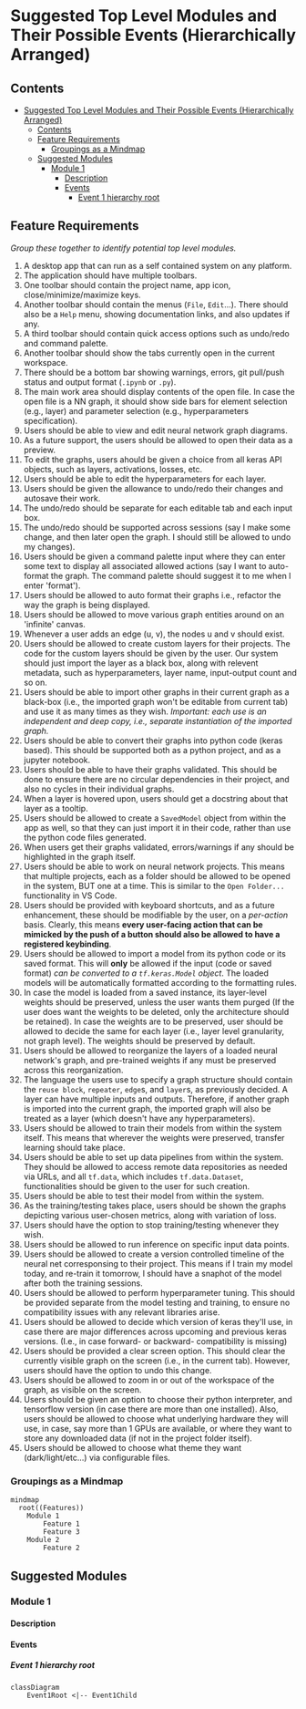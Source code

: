 # Suggested Top Level Modules and Their Possible Events (Hierarchically Arranged)

## Contents

- [Suggested Top Level Modules and Their Possible Events (Hierarchically Arranged)](#suggested-top-level-modules-and-their-possible-events-hierarchically-arranged)
  - [Contents](#contents)
  - [Feature Requirements](#feature-requirements)
    - [Groupings as a Mindmap](#groupings-as-a-mindmap)
  - [Suggested Modules](#suggested-modules)
    - [Module 1](#module-1)
      - [Description](#description)
      - [Events](#events)
        - [Event 1 hierarchy root](#event-1-hierarchy-root)

## Feature Requirements

_Group these together to identify potential top level modules._

1. A desktop app that can run as a self contained system on any platform.
2. The application should have multiple toolbars.
3. One toolbar should contain the project name, app icon, close/minimize/maximize keys.
4. Another toolbar should contain the menus (`File`, `Edit`...). There should also be a `Help` menu, showing documentation links, and also updates if any.
5. A third toolbar should contain quick access options such as undo/redo and command palette.
6. Another toolbar should show the tabs currently open in the current workspace.
7. There should be a bottom bar showing warnings, errors, git pull/push status and output format (`.ipynb` or `.py`).
8. The main work area should display contents of the open file. In case the open file is a NN graph, it should show side bars for element selection (e.g., layer) and parameter selection (e.g., hyperparameters specification).
9. Users should be able to view and edit neural network graph diagrams.
10. As a future support, the users should be allowed to open their data as a preview.
11. To edit the graphs, users ahould be given a choice from all keras API objects, such as layers, activations, losses, etc.
12. Users should be able to edit the hyperparameters for each layer.
13. Users should be given the allowance to undo/redo their changes and autosave their work.
14. The undo/redo should be separate for each editable tab and each input box.
15. The undo/redo should be supported across sessions (say I make some change, and then later open the graph. I should still be allowed to undo my changes).
16. Users should be given a command palette input where they can enter some text to display all associated allowed actions (say I want to auto-format the graph. The command palette should suggest it to me when I enter 'format').
17. Users should be allowed to auto format their graphs i.e., refactor the way the graph is being displayed.
18. Users should be allowed to move various graph entities around on an 'infinite' canvas.
19. Whenever a user adds an edge (u, v), the nodes u and v should exist.
20. Users should be allowed to create custom layers for their projects. The code for the custom layers should be given by the user. Our system should just import the layer as a black box, along with relevent metadata, such as hyperparameters, layer name, input-output count and so on.
21. Users should be able to import other graphs in their current graph as a black-box (i.e., the imported graph won't be editable from current tab) and use it as many times as they wish. _Important: each use is an independent and deep copy, i.e., separate instantiation of the imported graph._
22. Users should be able to convert their graphs into python code (keras based). This should be supported both as a python project, and as a jupyter notebook.
23. Users should be able to have their graphs validated. This should be done to ensure there are no circular dependencies in their project, and also no cycles in their individual graphs.
24. When a layer is hovered upon, users should get a docstring about that layer as a tooltip.
25. Users should be allowed to create a `SavedModel` object from within the app as well, so that they can just import it in their code, rather than use the python code files generated.
26. When users get their graphs validated, errors/warnings if any should be highlighted in the graph itself.
27. Users should be able to work on neural network projects. This means that multiple projects, each as a folder should be allowed to be opened in the system, BUT one at a time. This is similar to the `Open Folder...` functionality in VS Code.
28. Users should be provided with keyboard shortcuts, and as a future enhancement, these should be modifiable by the user, on a _per-action_ basis. Clearly, this means **every user-facing action that can be mimicked by the push of a button should also be allowed to have a registered keybinding**.
29. Users should be allowed to import a model from its python code or its saved format. This will **only** be allowed if the input (code or saved format) _can be converted to a `tf.keras.Model` object_. The loaded models will be automatically formatted according to the formatting rules.
30. In case the model is loaded from a saved instance, its layer-level weights should be preserved, unless the user wants them purged (If the user does want the weights to be deleted, only the architecture should be retained). In case the weights are to be preserved, user should be allowed to decide the same for each layer (i.e., layer level granularity, not graph level). The weights should be preserved by default.
31. Users should be allowed to reorganize the layers of a loaded neural network's graph, and pre-trained weights if any must be preserved across this reorganization.
32. The language the users use to specify a graph structure should contain the `reuse block`, `repeater`, `edge`s, and `layer`s, as previously decided. A layer can have multiple inputs and outputs. Therefore, if another graph is imported into the current graph, the imported graph will also be treated as a layer (which doesn't have any hyperparameters).
33. Users should be allowed to train their models from within the system itself. This means that wherever the weights were preserved, transfer learning should take place.
34. Users should be able to set up data pipelines from within the system. They should be allowed to access remote data repositories as needed via URLs, and all `tf.data`, which includes `tf.data.Dataset`, functionalities should be given to the user for such creation.
35. Users should be able to test their model from within the system.
36. As the training/testing takes place, users should be shown the graphs depicting various user-chosen metrics, along with variation of loss. 
37. Users should have the option to stop training/testing whenever they wish.
38. Users should be allowed to run inference on specific input data points.
39. Users should be allowed to create a version controlled timeline of the neural net corresponsing to their project. This means if I train my model today, and re-train it tomorrow, I should have a snaphot of the model after both the training sessions.
40. Users should be allowed to perform hyperparameter tuning. This should be provided separate from the model testing and training, to ensure no compatibility issues with any relevant libraries arise.
41. Users should be allowed to decide which version of keras they'll use, in case there are major differences across upcoming and previous keras versions. (I.e., in case forward- or backward- compatibility is missing)
42. Users should be provided a clear screen option. This should clear the currently visible graph on the screen (i.e., in the current tab). However, users should have the option to undo this change.
43. Users should be allowed to zoom in or out of the workspace of the graph, as visible on the screen.
44. Users should be given an option to choose their python interpreter, and tensorflow version (in case there are more than one installed). Also, users should be allowed to choose what underlying hardware they will use, in case, say more than 1 GPUs are available, or where they want to store any downloaded data (if not in the project folder itself).
45. Users should be allowed to choose what theme they want (dark/light/etc...) via configurable files.

### Groupings as a Mindmap

```mermaid
mindmap
  root((Features))
    Module 1
        Feature 1
        Feature 3
    Module 2
        Feature 2
```

## Suggested Modules

### Module 1

#### Description

#### Events

##### Event 1 hierarchy root

```mermaid
classDiagram
    Event1Root <|-- Event1Child
```
